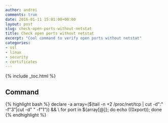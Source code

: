 ```yaml
---
author: andrei
comments: true
date: 2016-01-11 15:01:00+00:00
layout: post
slug: check-open-ports-without-netstat 
title: Check open ports without netstat
excerpt: "Cool command to verify open ports without netstat"
categories:
- ssl
- linux
- security
- certificates
---
```


{% include _toc.html %}

## Command

{% highlight bash %}
declare -a array=($(tail -n +2 /proc/net/tcp | cut -d":" -f"3"|cut -d" " -f"1")) && \ 
for port in ${array[@]}; do echo $((0x$port)); done
{% endhighlight %}



